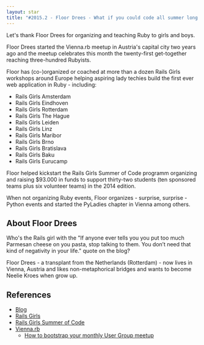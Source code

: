 ```yaml
---
layout: star
title: "#2015.2 - Floor Drees - What if you could code all summer long (in Ruby)?!"
---
```


Let's thank Floor Drees for organizing and teaching Ruby to girls and boys.

Floor Drees started the Vienna.rb meetup in Austria's capital city two years ago
and the meetup celebrates this month the twenty-first get-together reaching three-hundred Rubyists.

Floor has (co-)organized or coached at more than a dozen Rails Girls workshops around Europe
helping aspiring lady techies build the first ever web application in Ruby - including:

- Rails Girls Amsterdam
- Rails Girls Eindhoven
- Rails Girls Rotterdam
- Rails Girls The Hague
- Rails Girls Leiden
- Rails Girls Linz
- Rails Girls Maribor
- Rails Girls Brno
- Rails Girls Bratislava
- Rails Girls Baku
- Rails Girls Eurucamp

Floor helped kickstart the Rails Girls Summer of Code programm organizing and raising $93.000 in funds
to support thirty-two students (ten sponsored teams plus six volunteer teams) in the 2014 edition.

When not organizing Ruby events, Floor organizes - surprise, surprise - Python events and started
the PyLadies chapter in Vienna among others.


## About Floor Drees

Who's the Rails girl with the "If anyone ever tells you you put too much Parmesan cheese on you pasta,
stop talking to them. You don’t need that kind of negativity in your life." quote on the blog?

Floor Drees - a transplant from the Netherlands (Rotterdam) - now lives in Vienna, Austria
and likes non-metaphorical bridges and wants to become Neelie Kroes when grow up.


##  References

- [Blog](http://www.1stfloorgraphics.nl)
- [Rails Girls](http://railsgirls.com)
- [Rails Girls Summer of Code](http://railsgirlssummerofcode.org) 
- [Vienna.rb](http://vienna-rb.at)
    - [How to bootstrap your monthly User Group meetup](http://www.1stfloorgraphics.nl/2013/05/28/how-to-bootstrap-your-monthly-user-group-meetup/)

